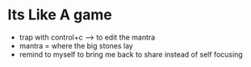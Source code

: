 Its Like A game
===
- trap with control+c --> to edit the mantra
- mantra = where the big stones lay
- remind to myself to bring me back to share instead of self focusing
